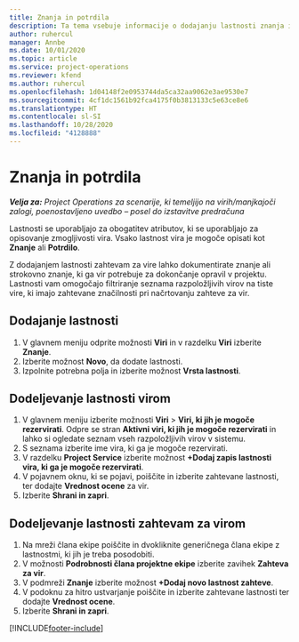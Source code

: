 ```yaml
---
title: Znanja in potrdila
description: Ta tema vsebuje informacije o dodajanju lastnosti znanja in potrdil v vire.
author: ruhercul
manager: Annbe
ms.date: 10/01/2020
ms.topic: article
ms.service: project-operations
ms.reviewer: kfend
ms.author: ruhercul
ms.openlocfilehash: 1d04148f2e0953744da5ca32aa9062e3ae9530e7
ms.sourcegitcommit: 4cf1dc1561b92fca4175f0b3813133c5e63ce8e6
ms.translationtype: HT
ms.contentlocale: sl-SI
ms.lasthandoff: 10/28/2020
ms.locfileid: "4128888"
---
```

# <a name="skills-and-certifications"></a>Znanja in potrdila
_**Velja za:** Project Operations za scenarije, ki temeljijo na virih/manjkajoči zalogi, poenostavljeno uvedbo – posel do izstavitve predračuna_

Lastnosti se uporabljajo za obogatitev atributov, ki se uporabljajo za opisovanje zmogljivosti vira. Vsako lastnost vira je mogoče opisati kot **Znanje** ali **Potrdilo**.

Z dodajanjem lastnosti zahtevam za vire lahko dokumentirate znanje ali strokovno znanje, ki ga vir potrebuje za dokončanje opravil v projektu. Lastnosti vam omogočajo filtriranje seznama razpoložljivih virov na tiste vire, ki imajo zahtevane značilnosti pri načrtovanju zahteve za vir.

## <a name="add-characteristics"></a>Dodajanje lastnosti

1. V glavnem meniju odprite možnosti **Viri** in v razdelku **Viri** izberite **Znanje**.
2. Izberite možnost **Novo**, da dodate lastnosti.
3. Izpolnite potrebna polja in izberite možnost **Vrsta lastnosti**.

## <a name="assign-characteristics-to-resources"></a>Dodeljevanje lastnosti virom

1. V glavnem meniju izberite možnosti **Viri** > **Viri, ki jih je mogoče rezervirati**. Odpre se stran **Aktivni viri, ki jih je mogoče rezervirati** in lahko si ogledate seznam vseh razpoložljivih virov v sistemu.
2. S seznama izberite ime vira, ki ga je mogoče rezervirati.
3. V razdelku **Project Service** izberite možnost **+Dodaj zapis lastnosti vira, ki ga je mogoče rezervirati**.
4. V pojavnem oknu, ki se pojavi, poiščite in izberite zahtevane lastnosti, ter dodajte **Vrednost ocene** za vir.
5. Izberite **Shrani in zapri**.

## <a name="assign-characteristics-to-resource-requirements"></a>Dodeljevanje lastnosti zahtevam za virom

1. Na mreži člana ekipe poiščite in dvokliknite generičnega člana ekipe z lastnostmi, ki jih je treba posodobiti.
2. V možnosti **Podrobnosti člana projektne ekipe** izberite zavihek **Zahteva za vir**.
3. V podmreži **Znanje** izberite možnost **+Dodaj novo lastnost zahteve**.
4. V podoknu za hitro ustvarjanje poiščite in izberite zahtevane lastnosti ter dodajte **Vrednost ocene**.
5. Izberite **Shrani in zapri**.

[!INCLUDE[footer-include](../includes/footer-banner.md)]